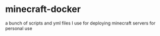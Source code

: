 # minecraft-docker
a bunch of scripts and yml files I use for deploying minecraft servers for personal use
